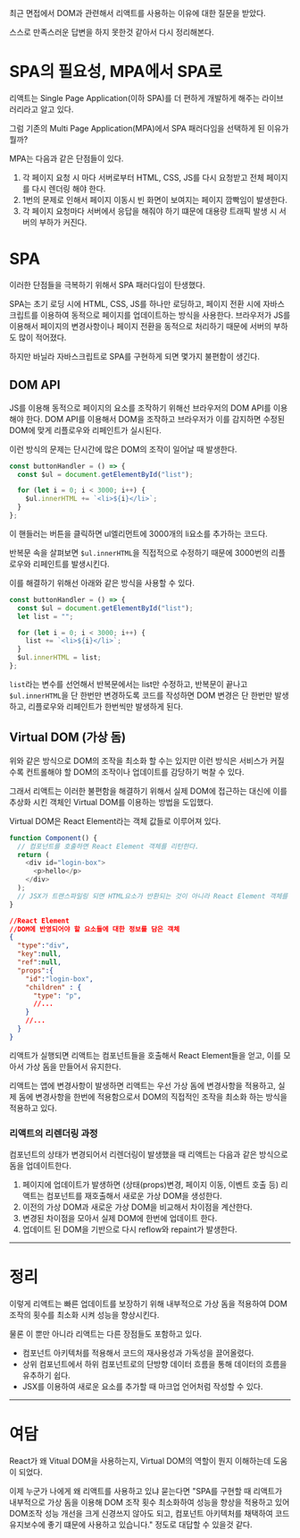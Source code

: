 
최근 면접에서 DOM과 관련해서 리액트를 사용하는 이유에 대한 질문을 받았다.

스스로 만족스러운 답변을 하지 못한것 같아서 다시 정리해본다.

# SPA의 필요성, MPA에서 SPA로

리액트는 Single Page Application(이하 SPA)를 더 편하게 개발하게 해주는 라이브러리라고 알고 있다.

그럼 기존의 Multi Page Application(MPA)에서 SPA 패러다임을 선택하게 된 이유가 뭘까?

MPA는 다음과 같은 단점들이 있다.

1. 각 페이지 요청 시 마다 서버로부터 HTML, CSS, JS를 다시 요청받고 전체 페이지를 다시 렌더링 해야 한다.
2. 1번의 문제로 인해서 페이지 이동시 빈 화면이 보여지는 페이지 깜빡임이 발생한다.
3. 각 페이지 요청마다 서버에서 응답을 해줘야 하기 떄문에 대용량 트래픽 발생 시 서버의 부하가 커진다.

# SPA

이러한 단점들을 극복하기 위해서 SPA 패러다임이 탄생했다.

SPA는 초기 로딩 시에 HTML, CSS, JS를 하나만 로딩하고, 페이지 전환 시에 자바스크립트를 이용하여 동적으로 페이지를 업데이트하는 방식을 사용한다. 브라우저가 JS를 이용해서 페이지의 변경사항이나 페이지 전환을 동적으로 처리하기 때문에 서버의 부하도 많이 적어졌다.

하지만 바닐라 자바스크립트로 SPA를 구현하게 되면 몇가지 불편함이 생긴다.

## DOM API

JS를 이용해 동적으로 페이지의 요소를 조작하기 위해선 브라우저의 DOM API를 이용해야 한다. DOM API를 이용해서 DOM을 조작하고 브라우저가 이를 감지하면 수정된 DOM에 맞게 리플로우와 리페인트가 실시된다.

이런 방식의 문제는 단시간에 많은 DOM의 조작이 일어날 때 발생한다.

```js
const buttonHandler = () => {
  const $ul = document.getElementById("list");

  for (let i = 0; i < 3000; i++) {
    $ul.innerHTML += `<li>${i}</li>`;
  }
};
```

이 핸들러는 버튼을 클릭하면 ul엘리먼트에 3000개의 li요소를 추가하는 코드다.

반복문 속을 살펴보면 `$ul.innerHTML`을 직접적으로 수정하기 때문에 3000번의 리플로우와 리페인트를 발생시킨다.

이를 해결하기 위해선 아래와 같은 방식을 사용할 수 있다.

```js
const buttonHandler = () => {
  const $ul = document.getElementById("list");
  let list = "";

  for (let i = 0; i < 3000; i++) {
    list += `<li>${i}</li>`;
  }
  $ul.innerHTML = list;
};
```

`list`라는 변수를 선언해서 반복문에서는 list만 수정하고, 반복문이 끝나고 `$ul.innerHTML`을 단 한번만 변경하도록 코드를 작성하면 DOM 변경은 단 한번만 발생하고, 리플로우와 리페인트가 한번씩만 발생하게 된다.

## Virtual DOM (가상 돔)

위와 같은 방식으로 DOM의 조작을 최소화 할 수는 있지만 이런 방식은 서비스가 커질수록 컨트롤해야 할 DOM의 조작이나 업데이트를 감당하기 벅찰 수 있다.

그래서 리액트는 이러한 불편함을 해결하기 위해서 실제 DOM에 접근하는 대신에 이를 추상화 시킨 객체인 Virtual DOM를 이용하는 방법을 도입했다.

Virtual DOM은 React Element라는 객체 값들로 이루어져 있다.

```js
function Component() {
  // 컴포넌트를 호출하면 React Element 객체를 리턴한다.
  return (
    <div id="login-box">
      <p>hello</p>
    </div>
  );
  // JSX가 트랜스파일링 되면 HTML요소가 반환되는 것이 아니라 React Element 객체를 리턴한다.
}
```

```json
//React Element
//DOM에 반영되어야 할 요소들에 대한 정보를 담은 객체
{
  "type":"div",
  "key":null,
  "ref":null,
  "props":{
    "id":"login-box",
    "children" : {
      "type": "p",
      //...
    }
    //...
  }
}
```

리액트가 실행되면 리액트는 컴포넌트들을 호출해서 React Element들을 얻고, 이를 모아서 가상 돔을 만들어서 유지한다.

리액트는 앱에 변경사항이 발생하면 리액트는 우선 가상 돔에 변경사항을 적용하고, 실제 돔에 변경사항을 한번에 적용함으로서 DOM의 직접적인 조작을 최소화 하는 방식을 적용하고 있다.

### 리액트의 리렌더링 과정

컴포넌트의 상태가 변경되어서 리렌더링이 발생했을 때 리액트는 다음과 같은 방식으로 돔을 업데이트한다.

1. 페이지에 업데이트가 발생하면 (상태(props)변경, 페이지 이동, 이벤트 호출 등) 리액트는 컴포넌트를 재호출해서 새로운 가상 DOM을 생성한다.
2. 이전의 가상 DOM과 새로운 가상 DOM을 비교해서 차이점을 계산한다.
3. 변경된 차이점을 모아서 실제 DOM에 한번에 업데이트 한다.
4. 업데이트 된 DOM을 기반으로 다시 reflow와 repaint가 발생한다.

---

# 정리

이렇게 리액트는 빠른 업데이트를 보장하기 위해 내부적으로 가상 돔을 적용하여 DOM 조작의 횟수를 최소화 시켜 성능을 향상시킨다.

물론 이 뿐만 아니라 리액트는 다른 장점들도 포함하고 있다.

- 컴포넌트 아키텍처를 적용해서 코드의 재사용성과 가독성을 끌어올렸다.
- 상위 컴포넌트에서 하위 컴포넌트로의 단방향 데이터 흐름을 통해 데이터의 흐름을 유추하기 쉽다.
- JSX를 이용하여 새로운 요소를 추가할 때 마크업 언어처럼 작성할 수 있다.

---

# 여담

React가 왜 Vitual DOM을 사용하는지, Virtual DOM의 역할이 뭔지 이해하는데 도움이 되었다.

이제 누군가 나에게 왜 리액트를 사용하고 있냐 묻는다면 "SPA를 구현할 때 리액트가 내부적으로 가상 돔을 이용해 DOM 조작 횟수 최소화하여 성능을 향상을 적용하고 있어 DOM조작 성능 개선을 크게 신경쓰지 않아도 되고, 컴포넌트 아키텍처를 채택하여 코드 유지보수에 좋기 떄문에 사용하고 있습니다." 정도로 대답할 수 있을것 같다.
